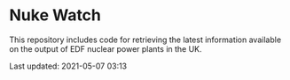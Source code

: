 # Nuke Watch

This repository includes code for retrieving the latest information available on the output of EDF nuclear power plants in the UK.

Last updated: 2021-05-07 03:13